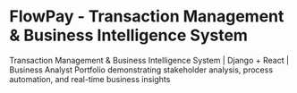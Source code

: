 # FlowPay - Transaction Management & Business Intelligence System

Transaction Management & Business Intelligence System | Django + React | Business Analyst Portfolio demonstrating stakeholder analysis, process automation, and real-time business insights
